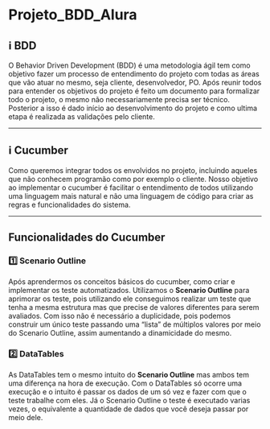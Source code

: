 # Projeto_BDD_Alura

## :information_source: BDD

O Behavior Driven Development (BDD) é uma metodologia ágil tem como objetivo fazer um processo de entendimento do projeto com todas as áreas que vão atuar no mesmo, seja cliente, desenvolvedor, PO. Após reunir todos para entender os objetivos do projeto é feito um documento para formalizar todo o projeto, o mesmo não necessariamente precisa ser técnico. Posterior a isso é dado início ao desenvolvimento do projeto e como ultima etapa é realizada as validações pelo cliente.

---

## :information_source: Cucumber

Como queremos integrar todos os envolvidos no projeto, incluindo aqueles que não conhecem programão como por exemplo o cliente. Nosso objetivo ao implementar o cucumber é facilitar  o entendimento de todos utilizando uma linguagem mais natural e não uma linguagem de código para criar as regras e funcionalidades do sistema.

---

## Funcionalidades do Cucumber

### :one: Scenario Outline

Após aprendermos os conceitos básicos do cucumber, como criar e implementar os teste automatizados. Utilizamos o **Scenario Outline** para aprimorar os teste, pois utilizando ele conseguimos realizar um teste que tenha a mesma estrutura mas que precise de valores diferentes para serem avaliados. Com isso não é necessário a duplicidade, pois podemos construir um único teste passando uma “lista” de múltiplos valores por meio do Scenario Outline, assim aumentando a dinamicidade do mesmo.

### :two: DataTables

As DataTables tem o mesmo intuito do **Scenario Outline** mas ambos tem uma diferença na hora de execução. Com o DataTables só ocorre uma execução e o intuito é passar os dados de um só vez e fazer com que o teste trabalhe com eles. Já o Scenario Outline o teste é executado varias vezes, o equivalente a quantidade de dados que você deseja passar por meio dele.

